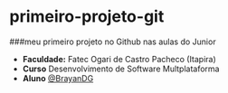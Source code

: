 # primeiro-projeto-git

###meu primeiro projeto no Github nas aulas do Junior

- **Faculdade:** Fatec Ogari de Castro Pacheco (Itapira)
- **Curso** Desenvolvimento de Software Multplataforma
- **Aluno** [@BrayanDG](https://www.github.com/BrayanDG)

